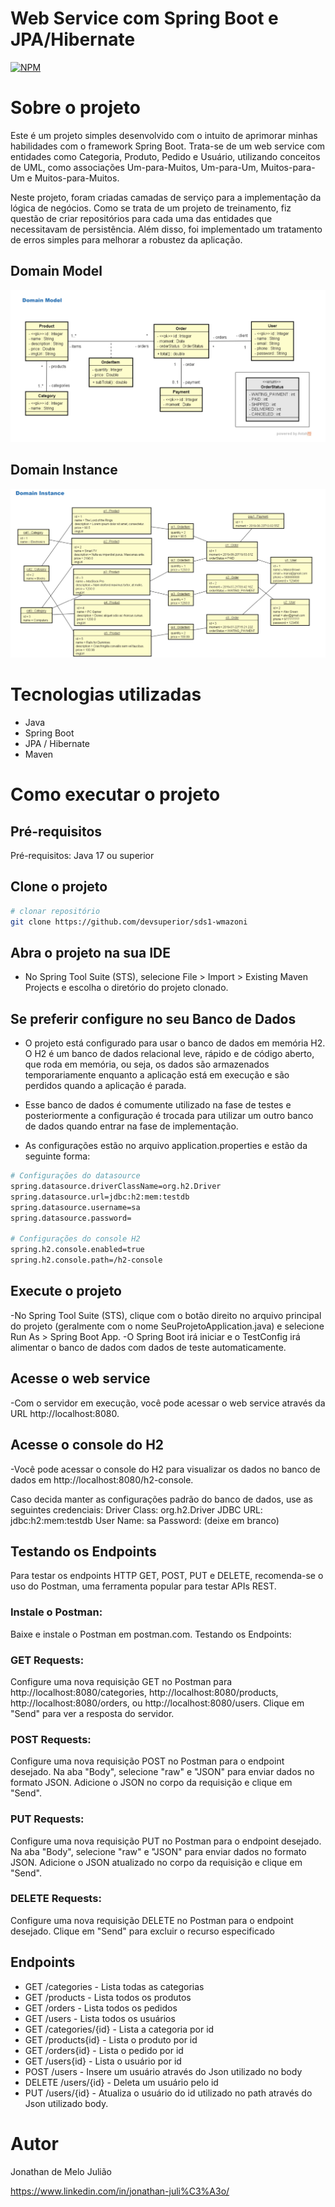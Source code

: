 # Web Service com Spring Boot e JPA/Hibernate 
[![NPM](https://img.shields.io/npm/l/react)](https://github.com/JonhJuliao/workshop-springboot3-jpa/blob/master/LICENSE)

# Sobre o projeto

Este é um projeto simples desenvolvido com o intuito de aprimorar minhas habilidades com o framework Spring Boot. 
Trata-se de um web service com entidades como Categoria, Produto, Pedido e Usuário, utilizando conceitos de UML, 
como associações Um-para-Muitos, Um-para-Um, Muitos-para-Um e Muitos-para-Muitos.

Neste projeto, foram criadas camadas de serviço para a implementação da lógica de negócios. 
Como se trata de um projeto de treinamento, fiz questão de criar repositórios para cada uma das entidades que necessitavam de persistência. 
Além disso, foi implementado um tratamento de erros simples para melhorar a robustez da aplicação.

## Domain Model
![Domain Model](https://github.com/JonhJuliao/workshop-springboot3-jpa/blob/master/assets/Domain%20Model.PNG)

## Domain Instance
![Domain Model](https://github.com/JonhJuliao/workshop-springboot3-jpa/blob/master/assets/Domain%20Instance.PNG)

# Tecnologias utilizadas
- Java
- Spring Boot
- JPA / Hibernate
- Maven

# Como executar o projeto

## Pré-requisitos
Pré-requisitos: Java 17 ou superior

## Clone o projeto
```bash
# clonar repositório
git clone https://github.com/devsuperior/sds1-wmazoni
```
## Abra o projeto na sua IDE
- No Spring Tool Suite (STS), selecione File > Import > Existing Maven Projects e escolha o diretório do projeto clonado.

## Se preferir configure no seu Banco de Dados
- O projeto está configurado para usar o banco de dados em memória H2. O H2 é um banco de dados relacional leve, rápido e de código aberto,
que roda em memória, ou seja, os dados são armazenados temporariamente enquanto a aplicação está em execução e são perdidos quando a aplicação é parada.

- Esse banco de dados é comumente utilizado na fase de testes e posteriormente a configuração é trocada para utilizar um outro banco de dados quando entrar
na fase de implementação.

- As configurações estão no arquivo application.properties e estão da seguinte forma:
```bash
# Configurações do datasource
spring.datasource.driverClassName=org.h2.Driver
spring.datasource.url=jdbc:h2:mem:testdb
spring.datasource.username=sa
spring.datasource.password=

# Configurações do console H2
spring.h2.console.enabled=true
spring.h2.console.path=/h2-console
```
## Execute o projeto
-No Spring Tool Suite (STS), clique com o botão direito no arquivo principal do projeto (geralmente com o nome SeuProjetoApplication.java)
e selecione Run As > Spring Boot App.
-O Spring Boot irá iniciar e o TestConfig irá alimentar o banco de dados com dados de teste automaticamente.

## Acesse o web service
-Com o servidor em execução, você pode acessar o web service através da URL http://localhost:8080.

## Acesse o console do H2
-Você pode acessar o console do H2 para visualizar os dados no banco de dados em http://localhost:8080/h2-console. 

Caso decida manter as configurações padrão do banco de dados, use as seguintes credenciais:
Driver Class: org.h2.Driver
JDBC URL: jdbc:h2:mem:testdb
User Name: sa
Password: (deixe em branco)

## Testando os Endpoints
Para testar os endpoints HTTP GET, POST, PUT e DELETE, recomenda-se o uso do Postman, uma ferramenta popular para testar APIs REST.

### Instale o Postman:

Baixe e instale o Postman em postman.com.
Testando os Endpoints:

### GET Requests:
Configure uma nova requisição GET no Postman para http://localhost:8080/categories, http://localhost:8080/products, 
http://localhost:8080/orders, ou http://localhost:8080/users.
Clique em "Send" para ver a resposta do servidor.

### POST Requests:
Configure uma nova requisição POST no Postman para o endpoint desejado.
Na aba "Body", selecione "raw" e "JSON" para enviar dados no formato JSON.
Adicione o JSON no corpo da requisição e clique em "Send".

### PUT Requests:
Configure uma nova requisição PUT no Postman para o endpoint desejado.
Na aba "Body", selecione "raw" e "JSON" para enviar dados no formato JSON.
Adicione o JSON atualizado no corpo da requisição e clique em "Send".

### DELETE Requests:
Configure uma nova requisição DELETE no Postman para o endpoint desejado.
Clique em "Send" para excluir o recurso especificado

## Endpoints

- GET /categories - Lista todas as categorias
- GET /products - Lista todos os produtos
- GET /orders - Lista todos os pedidos
- GET /users - Lista todos os usuários
- GET /categories/{id} - Lista a categoria por id
- GET /products{id} - Lista o produto por id
- GET /orders{id} - Lista o pedido por id
- GET /users{id} - Lista o usuário por id
- POST /users - Insere um usuário através do Json utilizado no body
- DELETE /users/{id} - Deleta um usuário pelo id
- PUT /users/{id} - Atualiza o usuário do id utilizado no path através do Json utilizado body.

# Autor

Jonathan de Melo Julião

https://www.linkedin.com/in/jonathan-juli%C3%A3o/

